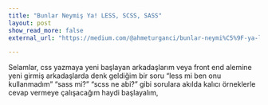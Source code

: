 ```yaml
---
title: "Bunlar Neymiş Ya! LESS, SCSS, SASS"
layout: post
show_read_more: false
external_url: "https://medium.com/@ahmeturganci/bunlar-neymi%C5%9F-ya-less-scss-sass-a86630e1fe99"

---
```


Selamlar, css yazmaya yeni başlayan arkadaşlarım veya front end alemine yeni girmiş arkadaşlarda denk geldiğim bir soru “less mi ben onu kullanmadım” “sass mi?” “scss ne abi?” gibi sorulara akılda kalıcı örneklerle cevap vermeye çalışacağım haydi başlayalım,